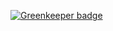 

[![Greenkeeper badge](https://badges.greenkeeper.io/opencollective/cloudflare-workers.svg)](https://greenkeeper.io/)
